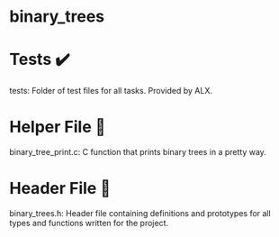binary_trees
========================================

Tests ✔️
========================================

tests: Folder of test files for all tasks. Provided by ALX.

Helper File 🙌
========================================

binary_tree_print.c: C function that prints binary trees in a pretty way.

Header File 📁
========================================

binary_trees.h: Header file containing definitions and prototypes for all types and functions written for the project.
